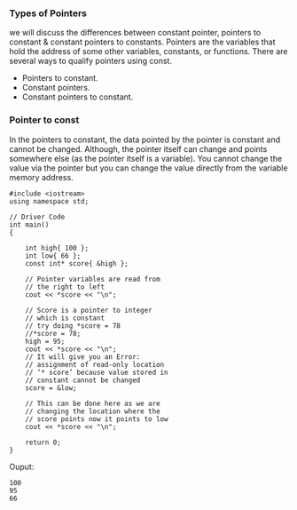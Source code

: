 ### Types of Pointers 

we will discuss the differences between constant pointer, pointers to constant & constant pointers to constants. 
Pointers are the variables that hold the address of some other variables, constants, or functions. There are several ways to qualify pointers using const.

- Pointers to constant.
- Constant pointers.
- Constant pointers to constant.

### Pointer to const 
In the pointers to constant, the data pointed by the pointer is constant and cannot be changed.
Although, the pointer itself can change and points somewhere else (as the pointer itself is a variable). 
You cannot change the value via the pointer but you can change the value directly from the variable memory address. 
```
#include <iostream>
using namespace std;

// Driver Code
int main()
{

	int high{ 100 };
	int low{ 66 };
	const int* score{ &high };

	// Pointer variables are read from
	// the right to left
	cout << *score << "\n";

	// Score is a pointer to integer
	// which is constant 
	// try doing *score = 78
	//*score = 78;
	high = 95;
	cout << *score << "\n";
	// It will give you an Error:
	// assignment of read-only location
	// ‘* score’ because value stored in
	// constant cannot be changed
	score = &low;

	// This can be done here as we are
	// changing the location where the
	// score points now it points to low
	cout << *score << "\n";

	return 0;
}
```
Ouput:
```
100
95
66
```
